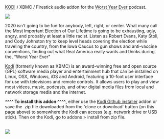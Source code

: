 <a href="kodi.tv">KODI<a> / XBMC / Firestick audio addon for the <a href="www.worstyearpod.com">Worst Year Ever</a> podcast.<br>

<img src="https://feeds.megaphone.fm/HSW6099467034"><br>

2020 isn't going to be fun for anybody, left, right, or center. What many call the Most Important Election of Our Lifetime is going to be exhausting, ugly, angry, and probably at least a little racist. Listen as Robert Evans, Katy Stoll, and Cody Johnston try to keep level heads covering the election while traveling the country, from the Iowa Caucus to gun shows and anti-vaccine conventions, finding out what Real America really wants and thinks during the, “Worst Year Ever"<br>

<a href="www.kodi.tv">Kodi</a> (formerly known as XBMC) is an award-winning free and open source (GPL) software media player and entertainment hub that can be installed on Linux, OSX, Windows, iOS and Android, featuring a 10-foot user interface for use with televisions and remote controls. It allows users to play and view most videos, music, podcasts, and other digital media files from local and network storage media and the internet.<br>

<b>^^^^ To install this addon ^^^^</b>, either use the <a href="https://www.tvaddons.co/github-browser-kodi/">Kodi Github installer</a> addon or save the .zip file downloaded from the 'clone or download' button (on this page above) to somewhere the Kodi can access (e.g. network drive or USB stick). Then on the Kodi, go to addons > install from zip file.<br>

<br><a href="http://www.kodi.tv"><img src="https://kodi.tv/sites/default/files/page/field_image/about--devices.jpg">
